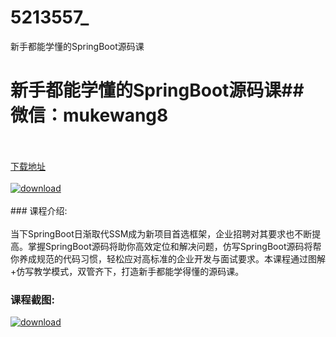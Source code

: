 # 5213557_
新手都能学懂的SpringBoot源码课
# 新手都能学懂的SpringBoot源码课## 微信：mukewang8
<br/></br>[下载地址](http://www.36tz.cn/article/5213557 "下载地址")
<br/></br>[![download](http://36tz.cn/muke_img/2020_06_1-2-300x201.png "下载地址")](http://www.36tz.cn/article/5213557 "下载地址")
<br/></br>### 课程介绍:<br/></br>当下SpringBoot日渐取代SSM成为新项目首选框架，企业招聘对其要求也不断提高。掌握SpringBoot源码将助你高效定位和解决问题，仿写SpringBoot源码将帮你养成规范的代码习惯，轻松应对高标准的企业开发与面试要求。本课程通过图解+仿写教学模式，双管齐下，打造新手都能学得懂的源码课。

### 课程截图:
[![download](http://36tz.cn/muke_img/2020_06_2-2.png "下载地址")](http://www.36tz.cn/article/5213557 "下载地址")
